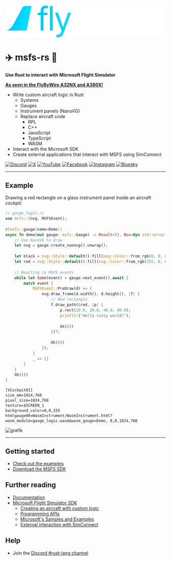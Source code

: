 ![FlyByWire Simulations](https://raw.githubusercontent.com/flybywiresim/branding/1391fc003d8b5d439d01ad86e2778ae0bfc8b682/tails-with-text/FBW-Color-Light.svg#gh-dark-mode-only)

# ✈️ msfs-rs 🦀

**Use Rust to interact with Microsoft Flight Simulator**

[**As seen in the FlyByWire A32NX and A380X!**](https://flybywiresim.com/projects/)

* Write custom aircraft logic in Rust
  * Systems
  * Gauges
  * Instrument panels (NanoVG)
  * Replace aircraft code
    * RPL
    * C++
    * JavaScript
    * TypeScript
    * WASM
* Interact with the Microsoft SDK
* Create external applications that interact with MSFS using SimConnect

[![Discord](https://img.shields.io/discord/738864299392630914.svg?label=&logo=discord&logoColor=ffffff&color=7389D8&labelColor=6A7EC2)](https://discord.gg/flybywire)
[![X](https://img.shields.io/badge/-@FlyByWireSim-e84393?label=&logo=X&logoColor=ffffff&color=6399AE&labelColor=00C2CB)](https://x.com/FlybywireSim)
[![YouTube](https://img.shields.io/badge/-FlyByWireSimulations-e84393?label=&logo=youtube&logoColor=ffffff&color=6399AE&labelColor=00C2CB)](https://www.youtube.com/c/FlyByWire-Simulations)
[![Facebook](https://img.shields.io/badge/-FlyByWireSimulations-e84393?label=&logo=facebook&logoColor=ffffff&color=6399AE&labelColor=00C2CB)](https://www.facebook.com/FlyByWireSimulations/)
[![Instagram](https://img.shields.io/badge/-@FlyByWireSim-e84393?label=&logo=instagram&logoColor=ffffff&color=6399AE&labelColor=00C2CB)](https://instagram.com/flybywiresim)
[![Bluesky](https://img.shields.io/badge/-@FlyByWireSim-e84393?label=&logo=Bluesky&logoColor=ffffff&color=6399AE&labelColor=00C2CB)](https://bsky.app/profile/flybywiresim.com)

---

## Example
Drawing a red rectangle on a glass instrument panel inside an aircraft cockpit:

```rust
// gauge_logic.rs
use msfs::{nvg, MSFSEvent};

#[msfs::gauge(name=Demo)]
async fn demo(mut gauge: msfs::Gauge) -> Result<(), Box<dyn std::error::Error>> {
    // Use NanoVG to draw
    let nvg = gauge.create_nanovg().unwrap();

    let black = nvg::Style::default().fill(nvg::Color::from_rgb(0, 0, 0));
    let red = nvg::Style::default().fill(nvg::Color::from_rgb(255, 0, 0));

    // Reacting to MSFS events
    while let Some(event) = gauge.next_event().await {
        match event {
            MSFSEvent::PreDraw(d) => {
                nvg.draw_frame(d.width(), d.height(), |f| {
                    // Red rectangle
                    f.draw_path(&red, |p| {
                        p.rect(20.0, 20.0, 40.0, 40.0);
                        println!("Hello rusty world!");

                        Ok(())
                    })?;

                    Ok(())
                });
            }
            _ => {}
        }
    }
    Ok(())
}
```

```
[VCockpit01]
size_mm=1024,768
pixel_size=1024,768
texture=$SCREEN_1
background_color=0,0,255
htmlgauge00=WasmInstrument/WasmInstrument.html?wasm_module=gauge_logic.wasm&wasm_gauge=Demo, 0,0,1024,768
```
<img width="700" alt="grafik" src="https://github.com/user-attachments/assets/babe0670-51bf-4a33-8fc6-5e282667febe" />


---

## Getting started
* [Check out the examples](examples/)
* [Download the MSFS SDK](https://docs.flightsimulator.com/html/Introduction/SDK_Overview.htm)

## Further reading
* [Documentation](https://flybywiresim.github.io/msfs-rs/msfs/)
* [Microsoft Flight Simulator SDK](https://docs.flightsimulator.com/html/Introduction/Introduction.htm)
  * [Creating an aircraft with custom logic](https://docs.flightsimulator.com/html/Samples_And_Tutorials/Samples/SimObjects_Aircraft/GaugeAircraft.htm)
  * [Programming APIs](https://docs.flightsimulator.com/html/Programming_Tools/Programming_APIs.htm)
  * [Microsoft's Samples and Examples](https://docs.flightsimulator.com/html/Samples_And_Tutorials/Samples_And_Tutorials.htm)
  * [External interaction with SimConnect](https://docs.flightsimulator.com/html/Programming_Tools/SimConnect/SimConnect_SDK.htm)

## Help
* Join the [Discord #rust-lang channel](https://discord.gg/flybywire)
